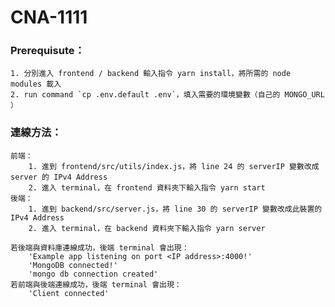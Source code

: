 # CNA-1111
### Prerequisute：
    1. 分別進入 frontend / backend 輸入指令 yarn install，將所需的 node modules 載入
    2. run command `cp .env.default .env`，填入需要的環境變數（自己的 MONGO_URL ）

### 連線方法：
    前端：
        1. 進到 frontend/src/utils/index.js，將 line 24 的 serverIP 變數改成 server 的 IPv4 Address
        2. 進入 terminal，在 frontend 資料夾下輸入指令 yarn start
    後端：
        1. 進到 backend/src/server.js，將 line 30 的 serverIP 變數改成此裝置的 IPv4 Address
        2. 進入 terminal，在 backend 資料夾下輸入指令 yarn server

    若後端與資料庫連線成功，後端 terminal 會出現：
        'Example app listening on port <IP address>:4000!'
        'MongoDB connected!'
        'mongo db connection created'
    若前端與後端連線成功，後端 terminal 會出現：
        'Client connected'
